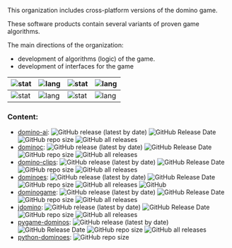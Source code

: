 This organization includes cross-platform versions of the domino game.

These software products contain several variants of proven game algorithms.

The main directions of the organization:
* development of algorithms (logic) of the game.
* development of interfaces for the game

| ![stat](https://github-readme-stats.vercel.app/api?username=zvezdochiot&title_color=58A6FF&text_color=C9D1D9&bg_color=0D1117&hide_border=true&show_icons=true&icon_color=BDC5CD) | ![lang](https://github-readme-stats.vercel.app/api/top-langs/?username=zvezdochiot&title_color=58A6FF&text_color=C9D1D9&bg_color=0D1117&hide_border=true&langs_count=3) | ![stat](https://github-readme-stats.vercel.app/api?username=ItsShunya&title_color=58A6FF&text_color=C9D1D9&bg_color=0D1117&hide_border=true&show_icons=true&icon_color=BDC5CD) | ![lang](https://github-readme-stats.vercel.app/api/top-langs/?username=ItsShunya&title_color=58A6FF&text_color=C9D1D9&bg_color=0D1117&hide_border=true&langs_count=3) |
| --- | --- | --- | --- |
| ![stat](https://github-readme-stats.vercel.app/api?username=pakozm&title_color=58A6FF&text_color=C9D1D9&bg_color=0D1117&hide_border=true&show_icons=true&icon_color=BDC5CD) | ![lang](https://github-readme-stats.vercel.app/api/top-langs/?username=pakozm&title_color=58A6FF&text_color=C9D1D9&bg_color=0D1117&hide_border=true&langs_count=3) | ![stat](https://github-readme-stats.vercel.app/api?username=u-235&title_color=58A6FF&text_color=C9D1D9&bg_color=0D1117&hide_border=true&show_icons=true&icon_color=BDC5CD) | ![lang](https://github-readme-stats.vercel.app/api/top-langs/?username=u-235&title_color=58A6FF&text_color=C9D1D9&bg_color=0D1117&hide_border=true&langs_count=3) |

### Content:

* [domino-ai](https://github.com/World-of-Domino/domino-ai):
![GitHub release (latest by date)](https://img.shields.io/github/v/release/World-of-Domino/domino-ai)
![GitHub Release Date](https://img.shields.io/github/release-date/World-of-Domino/domino-ai)
![GitHub repo size](https://img.shields.io/github/repo-size/World-of-Domino/domino-ai)
![GitHub all releases](https://img.shields.io/github/downloads/World-of-Domino/domino-ai/total)
* [dominoc](https://github.com/World-of-Domino/dominoc):
![GitHub release (latest by date)](https://img.shields.io/github/v/release/World-of-Domino/dominoc)
![GitHub Release Date](https://img.shields.io/github/release-date/World-of-Domino/dominoc)
![GitHub repo size](https://img.shields.io/github/repo-size/World-of-Domino/dominoc)
![GitHub all releases](https://img.shields.io/github/downloads/World-of-Domino/dominoc/total)
* [domino-clips](https://github.com/World-of-Domino/domino-clips):
![GitHub release (latest by date)](https://img.shields.io/github/v/release/World-of-Domino/domino-clips)
![GitHub Release Date](https://img.shields.io/github/release-date/World-of-Domino/domino-clips)
![GitHub repo size](https://img.shields.io/github/repo-size/World-of-Domino/domino-clips)
![GitHub all releases](https://img.shields.io/github/downloads/World-of-Domino/domino-clips/total)
* [dominoes](https://github.com/World-of-Domino/dominoes):
![GitHub release (latest by date)](https://img.shields.io/github/v/release/World-of-Domino/dominoes)
![GitHub Release Date](https://img.shields.io/github/release-date/World-of-Domino/dominoes)
![GitHub repo size](https://img.shields.io/github/repo-size/World-of-Domino/dominoes)
![GitHub all releases](https://img.shields.io/github/downloads/World-of-Domino/dominoes/total)
![GitHub](https://img.shields.io/github/license/World-of-Domino/dominoes)
* [dominogame](https://github.com/World-of-Domino/dominogame):
![GitHub release (latest by date)](https://img.shields.io/github/v/release/World-of-Domino/dominogame)
![GitHub Release Date](https://img.shields.io/github/release-date/World-of-Domino/dominogame)
![GitHub repo size](https://img.shields.io/github/repo-size/World-of-Domino/dominogame)
![GitHub all releases](https://img.shields.io/github/downloads/World-of-Domino/dominogame/total)
* [jdomino](https://github.com/World-of-Domino/jdomino):
![GitHub release (latest by date)](https://img.shields.io/github/v/release/World-of-Domino/jdomino)
![GitHub Release Date](https://img.shields.io/github/release-date/World-of-Domino/jdomino)
![GitHub repo size](https://img.shields.io/github/repo-size/World-of-Domino/jdomino)
![GitHub all releases](https://img.shields.io/github/downloads/World-of-Domino/jdomino/total)
* [pygame-dominos](https://github.com/World-of-Domino/pygame-dominos):
![GitHub release (latest by date)](https://img.shields.io/github/v/release/World-of-Domino/pygame-dominos)
![GitHub Release Date](https://img.shields.io/github/release-date/World-of-Domino/pygame-dominos)
![GitHub repo size](https://img.shields.io/github/repo-size/World-of-Domino/pygame-dominos)
![GitHub all releases](https://img.shields.io/github/downloads/World-of-Domino/pygame-dominos/total)
* [python-dominoes](https://github.com/World-of-Domino/python-dominoes):
![GitHub repo size](https://img.shields.io/github/repo-size/World-of-Domino/python-dominoes)
